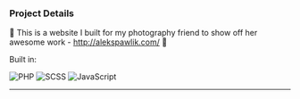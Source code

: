 ### Project Details

📸 This is a website I built for my photography friend to show off her awesome work - http://alekspawlik.com/ 📸

Built in:

<img src="https://img.shields.io/badge/PHP-777BB4?style=for-the-badge&logo=php&logoColor=white" alt="PHP" />
<img src="https://img.shields.io/badge/Sass-CC6699?style=for-the-badge&logo=sass&logoColor=white" alt="SCSS" />
<img src="https://img.shields.io/badge/JavaScript-F7DF1E?style=for-the-badge&logo=javascript&logoColor=black" alt="JavaScript" />

<br />

---
